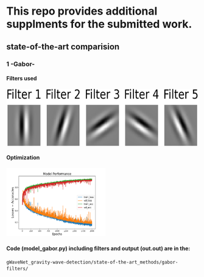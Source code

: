 # This repo provides additional supplments for the submitted work.

## state-of-the-art comparision
### 1 -Gabor-
#### Filters used 

<img src="/state-of-the-art_methods/gabor-filters/gabor_filters.png" alt="Gabor Filters" width="600" height="150">

#### Optimization 

<img src="/state-of-the-art_methods/gabor-filters/comb_.png" alt="Gabor Filters" width="260" height="180">

#### Code (model_gabor.py) including filters and output (out.out) are in the:

```gWaveNet_gravity-wave-detection/state-of-the-art_methods/gabor-filters/```
